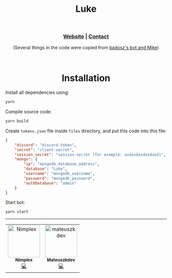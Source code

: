 <h1 align="center"> Luke </h1>
<br>
<h3 align="center"><a href="https://nimplex.xyz">Website</a> | <a href="https://nimplex.xyz/contact">Contact</a></h3>
<p align="center">(Several things in the code were copied from <a href="https://badosz.com">badosz's bot and Mike</a>)</p>
<br>
<h1 align="center">Installation</h1>

Install all dependencies using:
```sh
yarn
```
Compile source code:
```sh
yarn build
```
Create `tokens.json` file inside `files` directory, and put this code into this file:
```json
{
    "discord": "discord-token",
    "secret": "client-secret",
    "session_secret": "session-secret (for example: asdasdasdasdasd)",
    "mongo": {
        "ip": "mongodb_database_address",
        "database": "Luke",
        "username": "mongodb_username",
        "password": "mongodb_password",
        "authDatabase": "admin"
    }
}
```
Start bot:
```sh
yarn start
```

---

<table>	
	<tr>
		<td align="center">	
			<a href="https://github.com/Nimplex">	
				<img src="https://avatars1.githubusercontent.com/u/39964594?s=460&v=4" width="100px;" alt="Nimplex"/>	
				<br />	
				<sub>	
					<b>Nimplex</b>	
				</sub>	
			</a><br />	
			<a href="#" title="Code">💻</a>	
		</td>	
		<td align="center">	
			<a href="https://github.com/mateuszkdev">	
				<img src="https://avatars0.githubusercontent.com/u/46076250?s=400&v=4" width="100px;" alt="mateuszkdev"/>	
				<br />	
				<sub>	
					<b>Mateuszkdev</b>	
				</sub>	
			</a><br />	
			<a href="#" title="Code">💻</a>	
		</td>	
</table>

